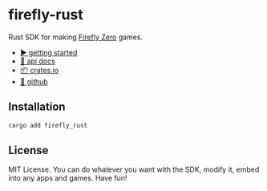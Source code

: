 # firefly-rust

Rust SDK for making [Firefly Zero](https://fireflyzero.com/) games.

* [▶️ getting started](https://docs.fireflyzero.com/dev/getting-started/)
* [📄 api docs](https://docs.rs/firefly-rust/latest/firefly_rust/)
* [📦 crates.io](https://crates.io/crates/firefly-rust)
* [🐙 github](https://github.com/firefly-zero/firefly-rust)

## Installation

```bash
cargo add firefly_rust
```

## License

MIT License. You can do whatever you want with the SDK, modify it, embed into any apps and games. Have fun!
